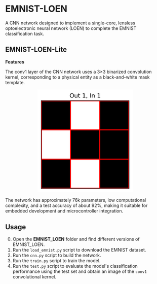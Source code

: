 # EMNIST-LOEN
A CNN network designed to implement a single-core, lensless optoelectronic neural network (LOEN) to complete the EMNIST classification task.

## EMNIST-LOEN-Lite

****Features****

The conv1 layer of the CNN network uses a 3×3 binarized convolution kernel, corresponding to a physical entity as a black-and-white mask template.  

<p align="center">
  <img src="images/lite_conv1_filter.png" alt="conv1 filter" width="300" />
</p>

The network has approximately 76k parameters, low computational complexity, and a test accuracy of about 92%, making it suitable for embedded development and microcontroller integration.

## Usage

0. Open the **EMNIST_LOEN** folder and find different versions of EMNIST_LOEN.
1. Run the `load_emnist.py` script to download the EMNIST dataset.  
2. Run the `cnn.py` script to build the network.  
3. Run the `train.py` script to train the model.  
4. Run the `test.py` script to evaluate the model's classification performance using the test set and obtain an image of the `conv1` convolutional kernel.
